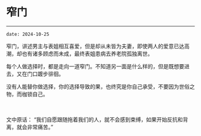 # 窄门

---

`date: 2024-10-25`

窄门，讲述男主与表姐相互喜爱，但是却从未皆为夫妻，即使两人的爱意已达高潮，却也有诸多顾虑而未成，最终表姐患病去养老院孤独离世。

每个人做选择时，都是走向一道窄门。不知道另一面是什么样的，但是既想要进去，又在门口踱步徘徊。

没有人能替你做选择，你的选择导致的果，也终究是你自己承受，不要因为世俗之物，而枷锁自己。


<br/>
<br/>
文中原话： “我们自愿跟随拖着我们的人，就不会感到束缚，如果开始反抗和背离，就会非常痛苦。”
